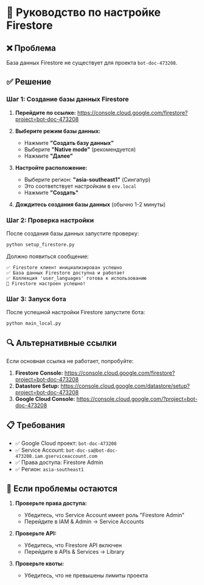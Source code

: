 # 🔧 Руководство по настройке Firestore

## ❌ Проблема
База данных Firestore не существует для проекта `bot-doc-473208`.

## ✅ Решение

### Шаг 1: Создание базы данных Firestore

1. **Перейдите по ссылке:** https://console.cloud.google.com/firestore?project=bot-doc-473208

2. **Выберите режим базы данных:**
   - Нажмите **"Создать базу данных"**
   - Выберите **"Native mode"** (рекомендуется)
   - Нажмите **"Далее"**

3. **Настройте расположение:**
   - Выберите регион: **"asia-southeast1"** (Сингапур)
   - Это соответствует настройкам в `env.local`
   - Нажмите **"Создать"**

4. **Дождитесь создания базы данных** (обычно 1-2 минуты)

### Шаг 2: Проверка настройки

После создания базы данных запустите проверку:

```bash
python setup_firestore.py
```

Должно появиться сообщение:
```
✅ Firestore клиент инициализирован успешно
✅ База данных Firestore доступна и работает
✅ Коллекция 'user_languages' готова к использованию
🎉 Firestore настроен успешно!
```

### Шаг 3: Запуск бота

После успешной настройки Firestore запустите бота:

```bash
python main_local.py
```

## 🔍 Альтернативные ссылки

Если основная ссылка не работает, попробуйте:

1. **Firestore Console:** https://console.cloud.google.com/firestore?project=bot-doc-473208
2. **Datastore Setup:** https://console.cloud.google.com/datastore/setup?project=bot-doc-473208
3. **Google Cloud Console:** https://console.cloud.google.com/?project=bot-doc-473208

## 📋 Требования

- ✅ Google Cloud проект: `bot-doc-473208`
- ✅ Service Account: `bot-doc-sa@bot-doc-473208.iam.gserviceaccount.com`
- ✅ Права доступа: Firestore Admin
- ✅ Регион: `asia-southeast1`

## 🚨 Если проблемы остаются

1. **Проверьте права доступа:**
   - Убедитесь, что Service Account имеет роль "Firestore Admin"
   - Перейдите в IAM & Admin → Service Accounts

2. **Проверьте API:**
   - Убедитесь, что Firestore API включен
   - Перейдите в APIs & Services → Library

3. **Проверьте квоты:**
   - Убедитесь, что не превышены лимиты проекта

